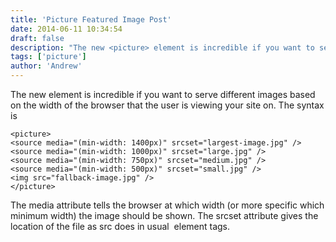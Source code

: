 ```yaml
---
title: 'Picture Featured Image Post'
date: 2014-06-11 10:34:54
draft: false
description: "The new <picture> element is incredible if you want to serve different images based on the width of the browser that the user is viewing your site on. While the browsers are currently working on implementing the spec, you can implement it with a polyfill called picturefill.js. I've applied this to my WordPress site and will detail how I've done it, starting first with featured images."
tags: ['picture']
author: 'Andrew'
---
```


The new <picture> element is incredible if you want to serve different images based on the width of the browser that the user is viewing your site on. The syntax is

```
<picture>
<source media="(min-width: 1400px)" srcset="largest-image.jpg" />
<source media="(min-width: 1000px)" srcset="large.jpg" />
<source media="(min-width: 750px)" srcset="medium.jpg" />
<source media="(min-width: 500px)" srcset="small.jpg" />
<img src="fallback-image.jpg" />
</picture>
```

The media attribute tells the browser at which width (or more specific which minimum width) the image should be shown. The srcset attribute gives the location of the file as src does in usual <img> element tags.
